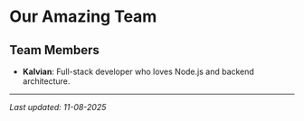 #  Our Amazing Team

## Team Members
- **Kalvian**: Full-stack developer who loves Node.js and backend architecture.

---
*Last updated: 11-08-2025*